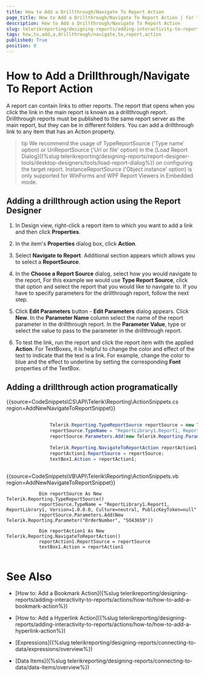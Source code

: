 ```yaml
---
title: How to Add a Drillthrough/Navigate To Report Action
page_title: How to Add a Drillthrough/Navigate To Report Action | for Telerik Reporting Documentation
description: How to Add a Drillthrough/Navigate To Report Action
slug: telerikreporting/designing-reports/adding-interactivity-to-reports/actions/how-to/how-to-add-a-drillthrough/navigate-to-report-action
tags: how,to,add,a,drillthrough/navigate,to,report,action
published: True
position: 0
---
```


# How to Add a Drillthrough/Navigate To Report Action



A report can contain links to other reports. The report that opens when you click the link in the main report
        is known as a drillthrough report. Drillthrough reports must be published to the same report server as the main
        report, but they can be in different folders. You can add a drillthrough link to any item that has an Action property.
      

>tip We recommend the usage of TypeReportSource ('Type name' option) or UriReportSource ('Url or file' option)          in the [Load Report Dialog]({%slug telerikreporting/designing-reports/report-designer-tools/desktop-designers/tools/load-report-dialog%}) on configuring the target report.          InstanceReportSource ('Object instance' option) is only supported for WinForms and WPF Report Viewers in Embedded mode.        


## Adding a drillthrough action using the Report Designer

1. In Design view, right-click a report item to which you want to add a link and then click __Properties__.
            

1. In the item's __Properties__ dialog box, click __Action__.
            

1. Select __Navigate to Report__. Additional section appears which allows you to select a __ReportSource__.
            

1. In the __Choose a Report Source__ dialog, select how you would navigate to the report, For
              this example we would use __Type Report Source__, click that option and select the report that you would like to navigate to.
            If you have to specify parameters for the drillthrough report, follow the next step.

1. Click __Edit Parameters__ button - __Edit Parameters__ dialog appears. Click __New__.
              In the __Parameter Name__ column select the name of the report parameter in the drillthrough report.
              In the __Parameter Value__, type or select the value to pass to the parameter in the drillthrough report.
            

1. To test the link, run the report and click the report item with the applied __Action__. For TextBoxes, it is
              helpful to change the color and effect of the text to indicate that the text is a link. For example, change the color to blue and
              the effect to underline by setting the corresponding __Font__ properties of the TextBox.
            

## Adding a drillthrough action programatically

{{source=CodeSnippets\CS\API\Telerik\Reporting\ActionSnippets.cs region=AddNewNavigateToReportSnippet}}
````C#
	
	            Telerik.Reporting.TypeReportSource reportSource = new Telerik.Reporting.TypeReportSource();
	            reportSource.TypeName = "ReportLibrary1.Report1, ReportLibrary1, Version=1.0.0.0, Culture=neutral, PublicKeyToken=null";
	            reportSource.Parameters.Add(new Telerik.Reporting.Parameter("OrderNumber", "SO43659"));
	
	            Telerik.Reporting.NavigateToReportAction reportAction1 = new Telerik.Reporting.NavigateToReportAction();
	            reportAction1.ReportSource = reportSource;
	            textBox1.Action = reportAction1;
	
````



{{source=CodeSnippets\VB\API\Telerik\Reporting\ActionSnippets.vb region=AddNewNavigateToReportSnippet}}
````VB
	        Dim reportSource As New Telerik.Reporting.TypeReportSource()
	        reportSource.TypeName = "ReportLibrary1.Report1, ReportLibrary1, Version=1.0.0.0, Culture=neutral, PublicKeyToken=null"
	        reportSource.Parameters.Add(New Telerik.Reporting.Parameter("OrderNumber", "SO43659"))
	
	        Dim reportAction1 As New Telerik.Reporting.NavigateToReportAction()
	        reportAction1.ReportSource = reportSource
	        textBox1.Action = reportAction1
	
````



# See Also

 * [How to: Add a Bookmark Action]({%slug telerikreporting/designing-reports/adding-interactivity-to-reports/actions/how-to/how-to-add-a-bookmark-action%})

 * [How to: Add a Hyperlink Action]({%slug telerikreporting/designing-reports/adding-interactivity-to-reports/actions/how-to/how-to-add-a-hyperlink-action%})

 * [Expressions]({%slug telerikreporting/designing-reports/connecting-to-data/expressions/overview%})

 * [Data Items]({%slug telerikreporting/designing-reports/connecting-to-data/data-items/overview%})
